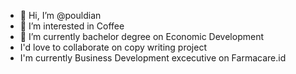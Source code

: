 - 👋 Hi, I’m @pouldian
- 👀 I’m interested in Coffee
- 🌱 I’m currently bachelor degree on Economic Development
- I'd love to collaborate on copy writing project
- I'm currently Business Development excecutive on Farmacare.id
